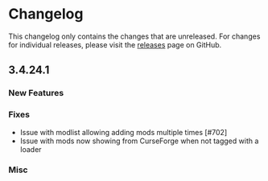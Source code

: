 # Changelog

This changelog only contains the changes that are unreleased. For changes for individual releases, please visit the
[releases](https://github.com/ATLauncher/ATLauncher/releases) page on GitHub.

## 3.4.24.1

### New Features

### Fixes
- Issue with modlist allowing adding mods multiple times [#702]
- Issue with mods now showing from CurseForge when not tagged with a loader

### Misc
